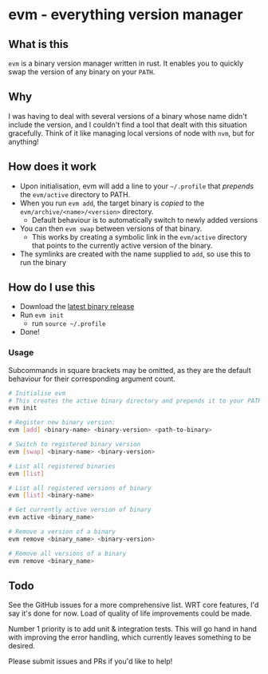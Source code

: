 # evm - everything version manager

## What is this

`evm` is a binary version manager written in rust. It enables you to quickly swap the version of any binary on your `PATH`.

## Why

I was having to deal with several versions of a binary whose name didn't include the version, and I couldn't find a tool that dealt with this situation gracefully.
Think of it like managing local versions of node with `nvm`, but for anything!

## How does it work

- Upon initialisation, evm will add a line to your `~/.profile` that *prepends* the `evm/active` directory to PATH.
- When you run `evm add`, the target binary is *copied* to the `evm/archive/<name>/<version>` directory. 
    - Default behaviour is to automatically switch to newly added versions
- You can then `evm swap` between versions of that binary.
    - This works by creating a symbolic link in the `evm/active` directory that points to the currently active version of the binary.
- The symlinks are created with the name supplied to `add`, so use this to run the binary

## How do I use this

- Download the [latest binary release](https://github.com/CamerAllan/evm/releases/tag/0.1.0)
- Run `evm init`
    - run `source ~/.profile`
- Done!

### Usage

Subcommands in square brackets may be omitted, as they are the default behaviour for their corresponding argument count.

```bash
# Initialise evm
# This creates the active binary directory and prepends it to your PATH in your .profile
evm init

# Register new binary version:
evm [add] <binary-name> <binary-version> <path-to-binary>

# Switch to registered binary version
evm [swap] <binary-name> <binary-version>

# List all registered binaries
evm [list]

# List all registered versions of binary
evm [list] <binary-name>

# Get currently active version of binary
evm active <binary_name>

# Remove a version of a binary
evm remove <binary_name> <binary-version>

# Remove all versions of a binary
evm remove <binary_name>
```

## Todo

See the GitHub issues for a more comprehensive list.
WRT core features, I'd say it's done for now.
Load of quality of life improvements could be made.

Number 1 priority is to add unit & integration tests.
This will go hand in hand with improving the error handling, which currently leaves something to be desired.

Please submit issues and PRs if you'd like to help!